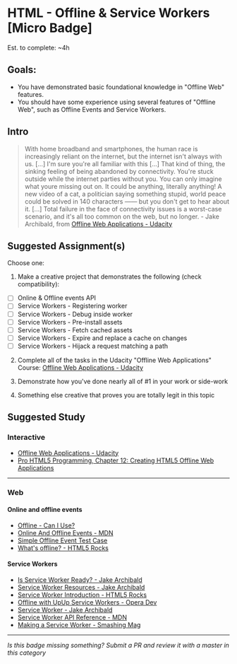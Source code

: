 HTML - Offline & Service Workers [Micro Badge]
=================================================

Est. to complete: ~4h


Goals:
------

- You have demonstrated basic foundational knowledge in "Offline Web" features.
- You should have some experience using several features of "Offline Web", such as Offline Events and Service Workers.


Intro
-----

> With home broadband and smartphones, the human race is increasingly reliant on the internet, but the internet isn't always with us. [...] I'm sure you're all familiar with this [...] That kind of thing, the sinking feeling of being abandoned by connectivity. You're stuck outside while the internet parties without you. You can only imagine what youre missing out on. It could be anything, literally anything! A new video of a cat, a politician saying something stupid, world peace could be solved in 140 characters —— but you don't get to hear about it. [...] Total failure in the face of connectivity issues is a worst-case scenario, and it's all too common on the web, but no longer. - Jake Archibald, from [Offline Web Applications - Udacity](https://www.udacity.com/course/offline-web-applications--ud899)


Suggested Assignment(s)
-----------------------

Choose one:

1) Make a creative project that demonstrates the following (check compatibility):  
- [ ] Online & Offline events API
- [ ] Service Workers - Registering worker
- [ ] Service Workers - Debug inside worker
- [ ] Service Workers - Pre-install assets
- [ ] Service Workers - Fetch cached assets
- [ ] Service Workers - Expire and replace a cache on changes
- [ ] Service Workers - Hijack a request matching a path

2) Complete all of the tasks in the Udacity "Offline Web Applications" Course: [Offline Web Applications - Udacity](https://www.udacity.com/course/offline-web-applications--ud899)
 
3) Demonstrate how you've done nearly all of #1 in your work or side-work

4) Something else creative that proves you are totally legit in this topic


Suggested Study
---------------

### Interactive 

- [Offline Web Applications - Udacity](https://www.udacity.com/course/offline-web-applications--ud899)
- [Pro HTML5 Programming, Chapter 12: Creating HTML5 Offline Web Applications](http://apress.jensimmons.com/v5/pro-html5-programming/ch12.html)


-----


### Web

#### Online and offline events

  - [Offline - Can I Use?](http://caniuse.com/#search=offline)
  - [Online And Offline Events - MDN](https://developer.mozilla.org/en-US/docs/Online_and_offline_events)
  - [Simple Offline Event Test Case](https://bug336359.bmoattachments.org/attachment.cgi?id=220609)
  - [What's offline? - HTML5 Rocks](http://www.html5rocks.com/en/tutorials/offline/whats-offline/)

#### Service Workers

  - [Is Service Worker Ready? - Jake Archibald](https://jakearchibald.github.io/isserviceworkerready/)
  - [Service Worker Resources - Jake Archibald](https://jakearchibald.github.io/isserviceworkerready/resources.html)
  - [Service Worker Introduction - HTML5 Rocks](http://www.html5rocks.com/en/tutorials/service-worker/introduction/)
  - [Offline with UpUp Service Workers - Opera Dev](https://dev.opera.com/articles/offline-with-upup-service-workers/)
  - [Service Worker - Jake Archibald](https://github.com/slightlyoff/ServiceWorker)
  - [Service Worker API Reference - MDN](https://developer.mozilla.org/en-US/docs/Mozilla/Projects/Social_API/Service_worker_API_reference)
  - [Making a Service Worker - Smashing Mag](https://www.smashingmagazine.com/2016/02/making-a-service-worker/)


-----

*Is this badge missing something? Submit a PR and review it with a master in this category*
